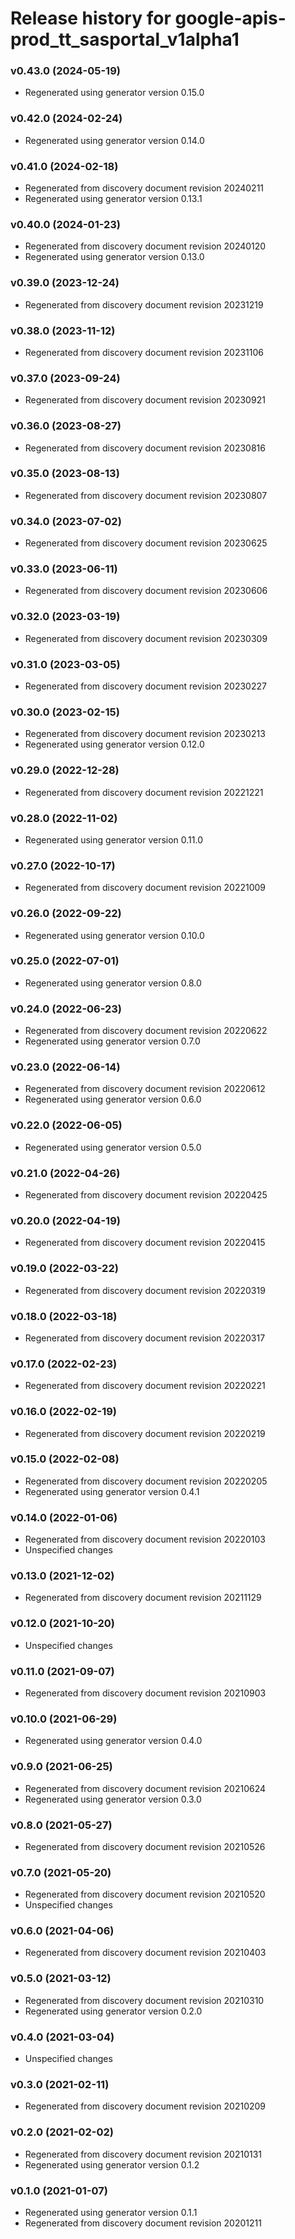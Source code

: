 # Release history for google-apis-prod_tt_sasportal_v1alpha1

### v0.43.0 (2024-05-19)

* Regenerated using generator version 0.15.0

### v0.42.0 (2024-02-24)

* Regenerated using generator version 0.14.0

### v0.41.0 (2024-02-18)

* Regenerated from discovery document revision 20240211
* Regenerated using generator version 0.13.1

### v0.40.0 (2024-01-23)

* Regenerated from discovery document revision 20240120
* Regenerated using generator version 0.13.0

### v0.39.0 (2023-12-24)

* Regenerated from discovery document revision 20231219

### v0.38.0 (2023-11-12)

* Regenerated from discovery document revision 20231106

### v0.37.0 (2023-09-24)

* Regenerated from discovery document revision 20230921

### v0.36.0 (2023-08-27)

* Regenerated from discovery document revision 20230816

### v0.35.0 (2023-08-13)

* Regenerated from discovery document revision 20230807

### v0.34.0 (2023-07-02)

* Regenerated from discovery document revision 20230625

### v0.33.0 (2023-06-11)

* Regenerated from discovery document revision 20230606

### v0.32.0 (2023-03-19)

* Regenerated from discovery document revision 20230309

### v0.31.0 (2023-03-05)

* Regenerated from discovery document revision 20230227

### v0.30.0 (2023-02-15)

* Regenerated from discovery document revision 20230213
* Regenerated using generator version 0.12.0

### v0.29.0 (2022-12-28)

* Regenerated from discovery document revision 20221221

### v0.28.0 (2022-11-02)

* Regenerated using generator version 0.11.0

### v0.27.0 (2022-10-17)

* Regenerated from discovery document revision 20221009

### v0.26.0 (2022-09-22)

* Regenerated using generator version 0.10.0

### v0.25.0 (2022-07-01)

* Regenerated using generator version 0.8.0

### v0.24.0 (2022-06-23)

* Regenerated from discovery document revision 20220622
* Regenerated using generator version 0.7.0

### v0.23.0 (2022-06-14)

* Regenerated from discovery document revision 20220612
* Regenerated using generator version 0.6.0

### v0.22.0 (2022-06-05)

* Regenerated using generator version 0.5.0

### v0.21.0 (2022-04-26)

* Regenerated from discovery document revision 20220425

### v0.20.0 (2022-04-19)

* Regenerated from discovery document revision 20220415

### v0.19.0 (2022-03-22)

* Regenerated from discovery document revision 20220319

### v0.18.0 (2022-03-18)

* Regenerated from discovery document revision 20220317

### v0.17.0 (2022-02-23)

* Regenerated from discovery document revision 20220221

### v0.16.0 (2022-02-19)

* Regenerated from discovery document revision 20220219

### v0.15.0 (2022-02-08)

* Regenerated from discovery document revision 20220205
* Regenerated using generator version 0.4.1

### v0.14.0 (2022-01-06)

* Regenerated from discovery document revision 20220103
* Unspecified changes

### v0.13.0 (2021-12-02)

* Regenerated from discovery document revision 20211129

### v0.12.0 (2021-10-20)

* Unspecified changes

### v0.11.0 (2021-09-07)

* Regenerated from discovery document revision 20210903

### v0.10.0 (2021-06-29)

* Regenerated using generator version 0.4.0

### v0.9.0 (2021-06-25)

* Regenerated from discovery document revision 20210624
* Regenerated using generator version 0.3.0

### v0.8.0 (2021-05-27)

* Regenerated from discovery document revision 20210526

### v0.7.0 (2021-05-20)

* Regenerated from discovery document revision 20210520
* Unspecified changes

### v0.6.0 (2021-04-06)

* Regenerated from discovery document revision 20210403

### v0.5.0 (2021-03-12)

* Regenerated from discovery document revision 20210310
* Regenerated using generator version 0.2.0

### v0.4.0 (2021-03-04)

* Unspecified changes

### v0.3.0 (2021-02-11)

* Regenerated from discovery document revision 20210209

### v0.2.0 (2021-02-02)

* Regenerated from discovery document revision 20210131
* Regenerated using generator version 0.1.2

### v0.1.0 (2021-01-07)

* Regenerated using generator version 0.1.1
* Regenerated from discovery document revision 20201211


